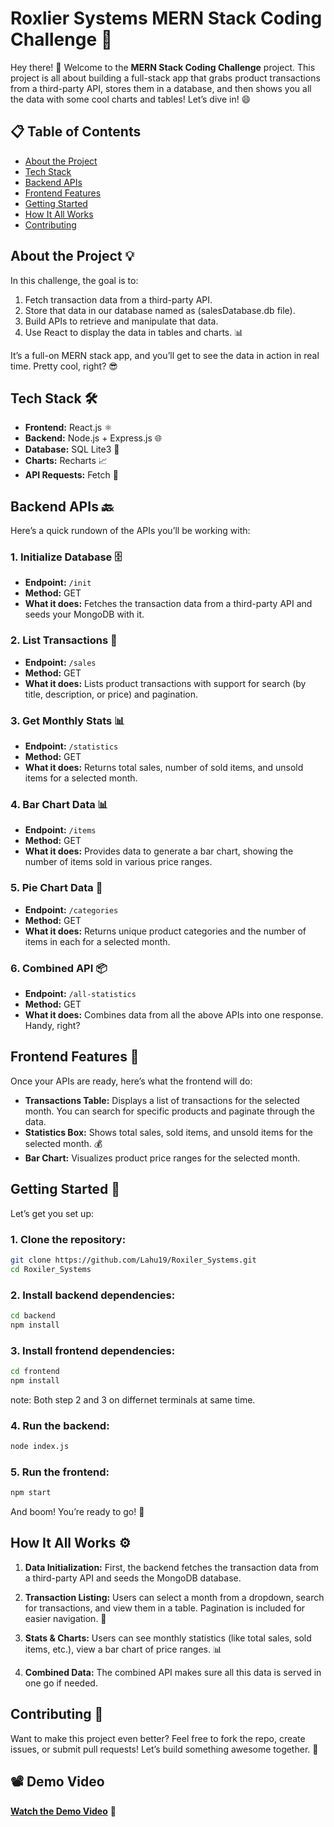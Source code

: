 # Roxlier Systems MERN Stack Coding Challenge 🚀

Hey there! 👋 Welcome to the **MERN Stack Coding Challenge** project. This project is all about building a full-stack app that grabs product transactions from a third-party API, stores them in a database, and then shows you all the data with some cool charts and tables! Let’s dive in! 😄

## 📋 Table of Contents
- [About the Project](#about-the-project)
- [Tech Stack](#tech-stack)
- [Backend APIs](#backend-apis)
- [Frontend Features](#frontend-features)
- [Getting Started](#getting-started)
- [How It All Works](#how-it-all-works)
- [Contributing](#contributing)

## About the Project 💡
In this challenge, the goal is to:
1. Fetch transaction data from a third-party API.
2. Store that data in our database named as (salesDatabase.db file).
3. Build APIs to retrieve and manipulate that data.
4. Use React to display the data in tables and charts. 📊

It’s a full-on MERN stack app, and you’ll get to see the data in action in real time. Pretty cool, right? 😎

## Tech Stack 🛠️
- **Frontend:** React.js ⚛️
- **Backend:** Node.js + Express.js 🌐
- **Database:** SQL Lite3 🍃
- **Charts:** Recharts 📈
- **API Requests:** Fetch 🔄

## Backend APIs 🔙
Here’s a quick rundown of the APIs you’ll be working with:

### 1. Initialize Database 🗄️
- **Endpoint:** `/init`
- **Method:** GET
- **What it does:** Fetches the transaction data from a third-party API and seeds your MongoDB with it.

### 2. List Transactions 💸
- **Endpoint:** `/sales`
- **Method:** GET
- **What it does:** Lists product transactions with support for search (by title, description, or price) and pagination.

### 3. Get Monthly Stats 📊
- **Endpoint:** `/statistics`
- **Method:** GET
- **What it does:** Returns total sales, number of sold items, and unsold items for a selected month.

### 4. Bar Chart Data 📊
- **Endpoint:** `/items`
- **Method:** GET
- **What it does:** Provides data to generate a bar chart, showing the number of items sold in various price ranges.

### 5. Pie Chart Data 🥧
- **Endpoint:** `/categories`
- **Method:** GET
- **What it does:** Returns unique product categories and the number of items in each for a selected month.

### 6. Combined API 📦
- **Endpoint:** `/all-statistics`
- **Method:** GET
- **What it does:** Combines data from all the above APIs into one response. Handy, right?

## Frontend Features 🎨
Once your APIs are ready, here’s what the frontend will do:

- **Transactions Table:** Displays a list of transactions for the selected month. You can search for specific products and paginate through the data.
- **Statistics Box:** Shows total sales, sold items, and unsold items for the selected month. 💰
- **Bar Chart:** Visualizes product price ranges for the selected month.

## Getting Started 🚀
Let’s get you set up:

### 1. Clone the repository:
```bash
git clone https://github.com/Lahu19/Roxiler_Systems.git
cd Roxiler_Systems
```

### 2. Install backend dependencies:
```bash
cd backend
npm install
```

### 3. Install frontend dependencies:
```bash
cd frontend
npm install
```
note: Both step 2 and 3 on differnet terminals at same time.


### 4. Run the backend:
```bash
node index.js
```

### 5. Run the frontend:
```bash
npm start
```

And boom! You’re ready to go! 🎉

## How It All Works ⚙️

1. **Data Initialization:** First, the backend fetches the transaction data from a third-party API and seeds the MongoDB database.
   
2. **Transaction Listing:** Users can select a month from a dropdown, search for transactions, and view them in a table. Pagination is included for easier navigation. 🔎

3. **Stats & Charts:** Users can see monthly statistics (like total sales, sold items, etc.), view a bar chart of price ranges. 📊

4. **Combined Data:** The combined API makes sure all this data is served in one go if needed.

## Contributing 🤝
Want to make this project even better? Feel free to fork the repo, create issues, or submit pull requests! Let’s build something awesome together. 💪

## 📽️ Demo Video
[**Watch the Demo Video**](https://youtu.be/mfEu3KaGvMM) 🎥
